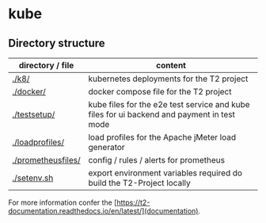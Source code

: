 # kube


## Directory structure
| directory / file  | content |
| ----------------- | ------- |
| [./k8/](k8)     | kubernetes deployments for the T2 project | 
| [./docker/](docker)     | docker compose file for the T2 project | 
| [./testsetup/](testsetup)     | kube files for the e2e test service and kube files for ui backend and payment in test mode |
| [./loadprofiles/](loadprofiles)   | load profiles for the Apache jMeter load generator |   
| [./prometheusfiles/](prometheusfiles)| config / rules / alerts for prometheus |   
| [./setenv.sh](setenv.sh)       | export environment variables required do build the T2-Project locally |

For more information confer the [https://t2-documentation.readthedocs.io/en/latest/](documentation).